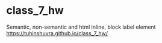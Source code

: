 # class_7_hw
Semantic, non-semantic and html inline, block label element
https://tuhinshuvra.github.io/class_7_hw/
